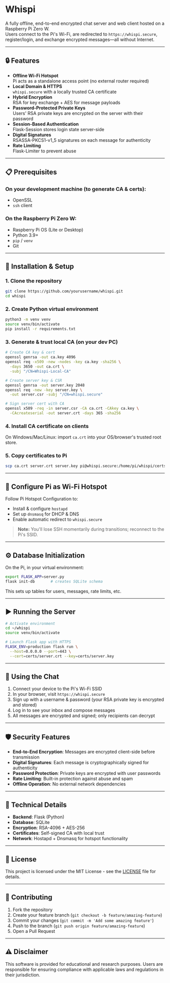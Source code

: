 # Whispi

A fully offline, end-to-end encrypted chat server and web client hosted on a Raspberry Pi Zero W.  
Users connect to the Pi's Wi-Fi, are redirected to `https://whispi.secure`, register/login, and exchange encrypted messages—all without Internet.

---

## 🔒 Features

- **Offline Wi-Fi Hotspot**  
  Pi acts as a standalone access point (no external router required)
- **Local Domain & HTTPS**  
  `whispi.secure` with a locally trusted CA certificate  
- **Hybrid Encryption**  
  RSA for key exchange + AES for message payloads  
- **Password-Protected Private Keys**  
  Users' RSA private keys are encrypted on the server with their password  
- **Session-Based Authentication**  
  Flask-Session stores login state server-side  
- **Digital Signatures**  
  RSASSA-PKCS1-v1_5 signatures on each message for authenticity  
- **Rate Limiting**  
  Flask-Limiter to prevent abuse  

---

## 📋 Prerequisites

### On your development machine (to generate CA & certs):
- OpenSSL  
- `ssh` client

### On the Raspberry Pi Zero W:
- Raspberry Pi OS (Lite or Desktop)  
- Python 3.9+  
- `pip` / `venv`  
- Git

---

## 🚀 Installation & Setup

### 1. Clone the repository
```bash
git clone https://github.com/yourusername/whispi.git
cd whispi
```

### 2. Create Python virtual environment
```bash
python3 -m venv venv
source venv/bin/activate
pip install -r requirements.txt
```

### 3. Generate & trust local CA (on your dev PC)
```bash
# Create CA key & cert
openssl genrsa -out ca.key 4096
openssl req -x509 -new -nodes -key ca.key -sha256 \
  -days 3650 -out ca.crt \
  -subj "/CN=Whispi-Local-CA"

# Create server key & CSR
openssl genrsa -out server.key 2048
openssl req -new -key server.key \
  -out server.csr -subj "/CN=whispi.secure"

# Sign server cert with CA
openssl x509 -req -in server.csr -CA ca.crt -CAkey ca.key \
  -CAcreateserial -out server.crt -days 365 -sha256
```

### 4. Install CA certificate on clients
On Windows/Mac/Linux: import `ca.crt` into your OS/browser's trusted root store.

### 5. Copy certificates to Pi
```bash
scp ca.crt server.crt server.key pi@whispi.secure:/home/pi/whispi/certs/
```

---

## 🔧 Configure Pi as Wi-Fi Hotspot

Follow Pi Hotspot Configuration to:
- Install & configure `hostapd`
- Set up `dnsmasq` for DHCP & DNS
- Enable automatic redirect to `whispi.secure`

> **Note:** You'll lose SSH momentarily during transitions; reconnect to the Pi's SSID.

---

## ⚙️ Database Initialization

On the Pi, in your virtual environment:

```bash
export FLASK_APP=server.py
flask init-db       # creates SQLite schema
```

This sets up tables for users, messages, rate limits, etc.

---

## ▶️ Running the Server

```bash
# Activate environment
cd ~/whispi
source venv/bin/activate

# Launch Flask app with HTTPS
FLASK_ENV=production flask run \
  --host=0.0.0.0 --port=443 \
  --cert=certs/server.crt --key=certs/server.key
```

---

## 💬 Using the Chat

1. Connect your device to the Pi's Wi-Fi SSID
2. In your browser, visit `https://whispi.secure`
3. Sign up with a username & password (your RSA private key is encrypted and stored)
4. Log in to see your inbox and compose messages
5. All messages are encrypted and signed; only recipients can decrypt

---

## 🛡️ Security Features

- **End-to-End Encryption**: Messages are encrypted client-side before transmission
- **Digital Signatures**: Each message is cryptographically signed for authenticity
- **Password Protection**: Private keys are encrypted with user passwords
- **Rate Limiting**: Built-in protection against abuse and spam
- **Offline Operation**: No external network dependencies

---

## 🔧 Technical Details

- **Backend**: Flask (Python)
- **Database**: SQLite
- **Encryption**: RSA-4096 + AES-256
- **Certificates**: Self-signed CA with local trust
- **Network**: Hostapd + Dnsmasq for hotspot functionality

---

## 📝 License

This project is licensed under the MIT License - see the [LICENSE](LICENSE) file for details.

---

## 🤝 Contributing

1. Fork the repository
2. Create your feature branch (`git checkout -b feature/amazing-feature`)
3. Commit your changes (`git commit -m 'Add some amazing feature'`)
4. Push to the branch (`git push origin feature/amazing-feature`)
5. Open a Pull Request

---

## ⚠️ Disclaimer

This software is provided for educational and research purposes. Users are responsible for ensuring compliance with applicable laws and regulations in their jurisdiction.
